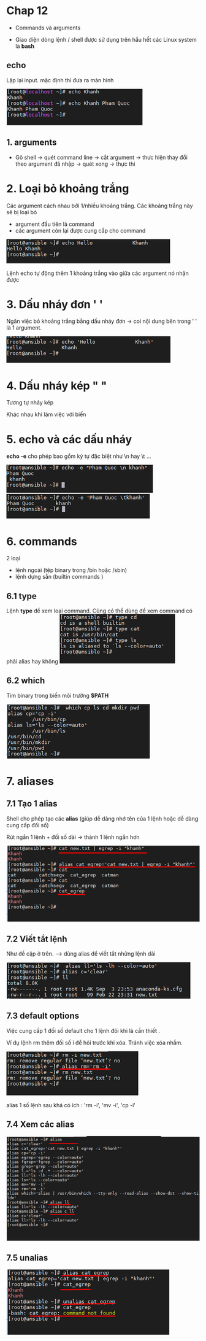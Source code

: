 # Chap 12
- Commands và arguments

- Giao diện dòng lệnh / shell được sử dụng trên hẩu hết các Linux system là **bash**

## echo

Lặp lại input. mặc định thì đưa ra màn hình

<img src="..\imgs\Screenshot_1.png">

## 1. arguments
- Gõ shell -> quét command line -> cắt argument -> thưc hiện thay đổi theo argument đã nhập -> quét xong -> thực thi 

# 2. Loại bỏ khoảng trắng
Các argument cách nhau bởi 1/nhiều khoảng trắng. Các khoảng trắng này sẽ bị loại bỏ

- argument đầu tiên là command
- các argument còn lại được cung cấp cho command

<img src="..\imgs\Screenshot_2.png">

Lệnh echo tự động thêm 1 khoảng trắng vào giữa các argument nó nhận được

# 3. Dấu nháy đơn '  '
Ngăn việc bỏ khoảng trắng bằng dấu nháy đơn -> coi nội dung bên trong ' ' là 1 argument.

<img src="..\imgs\Screenshot_3.png">

# 4. Dấu nháy kép "   "
 Tương tự nháy kép

 Khác nhau khi làm việc với biến
# 5. echo và các dấu nháy

**echo -e** cho phép bao gồm ký tự đặc biệt như \n hay \t ...

<img src="..\imgs\Screenshot_5.png">

<img src="..\imgs\Screenshot_6.png">

# 6. commands
2 loại
- lệnh ngoài (tệp binary trong /bin hoặc /sbin)
- lệnh dựng sẵn (builtin commands )

## 6.1 type
Lệnh **type** để xem loại command.
 Cũng có thể dùng để xem command có phải alias hay không
<img src="..\imgs\Screenshot_7.png">

## 6.2 which
Tìm binary trong biến môi trường **$PATH** 

<img src="..\imgs\Screenshot_8.png">

# 7. aliases
## 7.1 Tạo 1 alias
Shell cho phép tạo các **alias** (giúp dễ dàng nhớ tên của 1 lệnh hoặc dễ dàng cung cấp đối số)

Rút ngắn 1 lệnh + đối số dài -> thành 1 lệnh ngắn hơn

<img src="..\imgs\Screenshot_9.png">

## 7.2 Viết tắt lệnh
Như đề cập ở trên. --> dùng alias để viết tắt những lệnh dài

<img src="..\imgs\Screenshot_10.png">

## 7.3 default options
Việc cung cấp 1 đối số default cho 1 lệnh đôi khi là cần thiết .

Ví dụ lệnh rm thêm đối số i để hỏi trước khi xóa. Tránh việc xóa nhầm.

<img src="..\imgs\Screenshot_11.png">

alias 1 số lệnh sau khá có ích : 'rm
-i', 'mv -i', 'cp -i'

## 7.4 Xem các alias 
<img src="..\imgs\Screenshot_12.png">

## 7.5 unalias

<img src="..\imgs\Screenshot_13.png">


